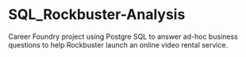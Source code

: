 # SQL_Rockbuster-Analysis
Career Foundry project using Postgre SQL to answer ad-hoc business questions to help Rockbuster launch an online video rental service.
